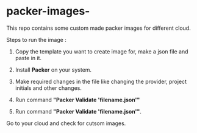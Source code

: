 # packer-images-
This repo contains some custom made packer images for different cloud.

Steps to run the image :

1. Copy the template you want to create image for, make a json file and paste in it.

2. Install <b>Packer</b> on your system.

3. Make required changes in the file like changing the provider, project initials and other changes. 

4. Run command <b>"Packer Validate 'filename.json'"</b>

5. Run command <b>"Packer Validate 'filename.json'"</b>.

Go to your cloud and check for cutsom images. 
